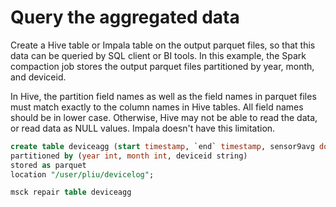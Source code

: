 # Query the aggregated data

Create a Hive table or Impala table on the output parquet files, so that this data can be queried by SQL client or BI tools.  In this example, the Spark compaction job stores the output parquet files partitioned by year, month, and deviceid. 

In Hive, the partition field names as well as the field names in parquet files must match exactly to the column names in Hive tables.  All field names should be in lower case.  Otherwise, Hive may not be able to read the data, or read data as NULL values.  Impala doesn't have this limitation.

```sql
create table deviceagg (start timestamp, `end` timestamp, sensor9avg double)
partitioned by (year int, month int, deviceid string)
stored as parquet
location "/user/pliu/devicelog";

msck repair table deviceagg
```
